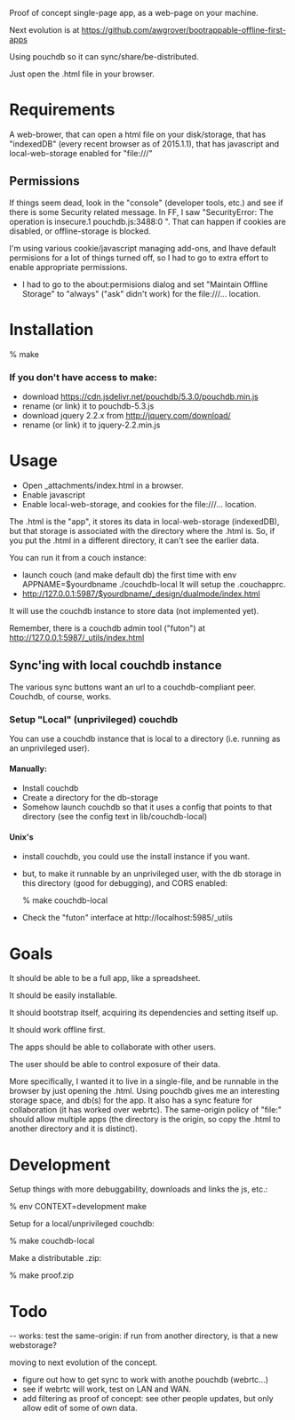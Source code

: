 Proof of concept single-page app, as a web-page on your machine.

Next evolution is at https://github.com/awgrover/bootrappable-offline-first-apps

Using pouchdb so it can sync/share/be-distributed.

Just open the .html file in your browser.

# Requirements

A web-brower,
that can open a html file on your disk/storage,
that has "indexedDB" (every recent browser as of 2015.1.1),
that has javascript and local-web-storage enabled for "file:///"

## Permissions

If things seem dead, look in the "console" (developer tools, etc.) and see if there is some Security related message. In FF, I saw "SecurityError: The operation is insecure.1 pouchdb.js:3488:0 ". That can happen if cookies are disabled, or offline-storage is blocked.

I'm using various cookie/javascript managing add-ons, and Ihave default permisions for a lot of things turned off, so I had to go to extra effort to enable appropriate permissions.

* I had to go to the about:permisions dialog and set "Maintain Offline Storage" to "always" ("ask" didn't work) for the file:///... location.

# Installation

% make

### If you don't have access to make:

* download https://cdn.jsdelivr.net/pouchdb/5.3.0/pouchdb.min.js
* rename (or link) it to pouchdb-5.3.js
* download jquery 2.2.x from http://jquery.com/download/
* rename (or link) it to jquery-2.2.min.js

# Usage

* Open _attachments/index.html in a browser. 
* Enable javascript
* Enable local-web-storage, and cookies for the file:///... location.

The .html is the "app",
it stores its data in local-web-storage (indexedDB),
but that storage is associated with the directory where the .html is.
So, if you put the .html in a different directory, it can't see the earlier data.

You can run it from a couch instance:
* launch couch (and make default db) the first time with 
    env APPNAME=$yourdbname ./couchdb-local
    It will setup the .couchapprc.
* http://127.0.0.1:5987/$yourdbname/_design/dualmode/index.html

It will use the couchdb instance to store data (not implemented yet).

Remember, there is a couchdb admin tool ("futon") at http://127.0.0.1:5987/_utils/index.html

## Sync'ing with local couchdb instance

The various sync buttons want an url to a couchdb-compliant peer. Couchdb, of course, works. 

### Setup "Local" (unprivileged) couchdb 

You can use a couchdb instance that is local to a directory (i.e. running as an unprivileged user).

#### Manually:

* Install couchdb
* Create a directory for the db-storage
* Somehow launch couchdb so that it uses a config that points to that directory (see the config text in lib/couchdb-local)

#### Unix's

* install couchdb, you could use the install instance if you want.
* but, to make it runnable by an unprivileged user, with the db storage in this directory (good for debugging), and CORS enabled:

    % make couchdb-local

* Check the "futon" interface at http://localhost:5985/_utils

# Goals

It should be able to be a full app, like a spreadsheet.

It should be easily installable.

It should bootstrap itself, acquiring its dependencies and setting itself up.

It should work offline first.

The apps should be able to collaborate with other users.

The user should be able to control exposure of their data.

More specifically, I wanted it to live in a single-file, and be runnable in the browser by just opening the .html. Using pouchdb gives me an interesting storage space, and db(s) for the app. It also has a sync feature for collaboration (it has worked over webrtc). The same-origin policy of "file:" should allow multiple apps (the directory is the origin, so copy the .html to another directory and it is distinct).


# Development

Setup things with more debuggability, downloads and links the js, etc.:

% env CONTEXT=development make

Setup for a local/unprivileged couchdb:

% make couchdb-local

Make a distributable .zip:

% make proof.zip

# Todo

-- works: test the same-origin: if run from another directory, is that a new webstorage?

moving to next evolution of the concept.

* figure out how to get sync to work with anothe pouchdb (webrtc...)
* see if webrtc will work, test on LAN and WAN.
* add filtering as proof of concept: see other people updates, but only allow edit of some of own data.
